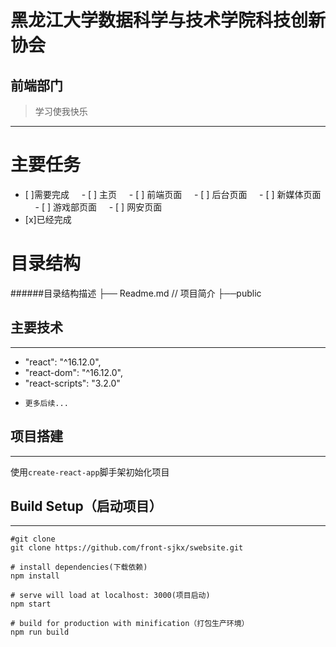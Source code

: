 黑龙江大学数据科学与技术学院科技创新协会
===
前端部门
---
>学习使我快乐
---
# 主要任务
- [ ]需要完成
    - [ ] 主页
    - [ ] 前端页面
    - [ ] 后台页面
    - [ ] 新媒体页面
    - [ ] 游戏部页面
    - [ ] 网安页面
- [x]已经完成

# 目录结构

######目录结构描述
├── Readme.md                   // 项目简介
├──public

## 主要技术
---
-  "react": "^16.12.0",
-    "react-dom": "^16.12.0",
-    "react-scripts": "3.2.0"
-     更多后续...

## 项目搭建
---
使用`create-react-app`脚手架初始化项目
## Build Setup（启动项目）
---
```
#git clone
git clone https://github.com/front-sjkx/swebsite.git

# install dependencies(下载依赖)
npm install

# serve will load at localhost: 3000(项目启动)
npm start 

# build for production with minification（打包生产环境）
npm run build
```